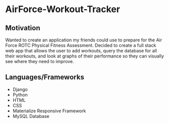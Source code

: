 # AirForce-Workout-Tracker

## Motivation
Wanted to create an application my friends could use to prepare for the Air Force ROTC Physical Fitness Assessment. Decided to create a full stack web app that allows the user to add workouts, query the database for all their workouts, and look at graphs of their performance so they can visually see where they need to improve.


## Languages/Frameworks
* Django 
* Python
* HTML
* CSS
* Materialize Responsive Framework
* MySQL Database
